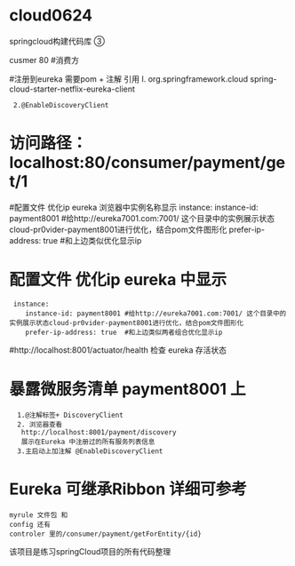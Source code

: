 # cloud0624
springcloud构建代码库 ③

cusmer 80
#消费方 

#注册到eureka 需要pom + 注解 引用
     Ⅰ.<!--eureka-client  对应着eureka 里边的server 是eureka的两个组件-->
                   <dependency>
                       <groupId>org.springframework.cloud</groupId>
                       <artifactId>spring-cloud-starter-netflix-eureka-client</artifactId>
                   </dependency>
                 
     2.@EnableDiscoveryClient  

# 访问路径：localhost:80/consumer/payment/get/1

#配置文件 优化ip eureka 浏览器中实例名称显示
      instance:
         instance-id: payment8001 #给http://eureka7001.com:7001/ 这个目录中的实例展示状态cloud-pr0vider-payment8001进行优化，结合pom文件图形化
         prefer-ip-address: true  #和上边类似优化显示ip      


 # 配置文件 优化ip eureka 中显示
     instance:
        instance-id: payment8001 #给http://eureka7001.com:7001/ 这个目录中的实例展示状态cloud-pr0vider-payment8001进行优化，结合pom文件图形化
        prefer-ip-address: true  #和上边类似两者组合优化显示ip
                   
  #http://localhost:8001/actuator/health 检查 eureka 存活状态
 
 # 暴露微服务清单 payment8001 上
      1.@注解标签+ DiscoveryClient 
      2. 浏览器查看
       http://localhost:8001/payment/discovery
       展示在Eureka 中注册过的所有服务列表信息
      3.主启动上加注解 @EnableDiscoveryClient 
# Eureka 可继承Ribbon 详细可参考 
    myrule 文件包 和
    config 还有
    controler 里的/consumer/payment/getForEntity/{id} 
  
该项目是练习springCloud项目的所有代码整理

